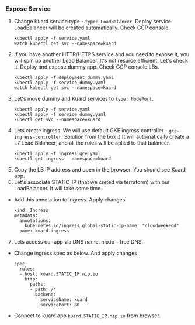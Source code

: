 ### Expose Service
1. Change Kuard service type - `type: LoadBalancer`. Deploy service. LoadBalancer will be created automatically. Check GCP console.
    ```
    kubectl apply -f service.yaml
    watch kubectl get svc --namespace=kuard
    ```
2. If you have another HTTP/HTTPS service and you need to expose it, you will spin up another Load Balancer. It's not resurce efficient. Let's check it. Deploy and expose dummy app. Check GCP console LBs.
    ```
    kubectl apply -f deployment_dummy.yaml
    kubectl apply -f service_dummy.yaml
    watch kubectl get svc --namespace=kuard
    ```
3. Let's move dummy and Kuard services to `type: NodePort`.
    ```
    kubectl apply -f service.yaml
    kubectl apply -f service_dummy.yaml
    kubectl get svc --namespace=kuard
    ```
4. Lets create ingress. We will use default GKE ingress controller - `gce-ingress-controller`. Solution from the box :) It will automatically create a L7 Load Balancer, and all the rules will be aplied to that balancer.
    ```
    kubectl apply -f ingress_gce.yaml
    kubectl get ingress --namespace=kuard
    ```
5. Copy the LB IP address and open in the browser. You should see Kuard app.
6. Let's associate STATIC_IP (that we creted via terraform) with our LoadBalancer. It will take some time.
 - Add this annotation to ingress. Apply changes.
    ```
    kind: Ingress
    metadata:
      annotations:
        kubernetes.io/ingress.global-static-ip-name: "cloudweekend"
      name: kuard-ingress
    ```
7. Lets access our app via DNS name. nip.io - free DNS. 
 - Change ingress spec as below. And apply changes
    ```
    spec:
      rules:
      - host: kuard.STATIC_IP.nip.io
        http:
          paths:
          - path: /*
            backend:
              serviceName: kuard
              servicePort: 80
    ```
 - Connect to kuard app `kuard.STATIC_IP.nip.io` from browser.


